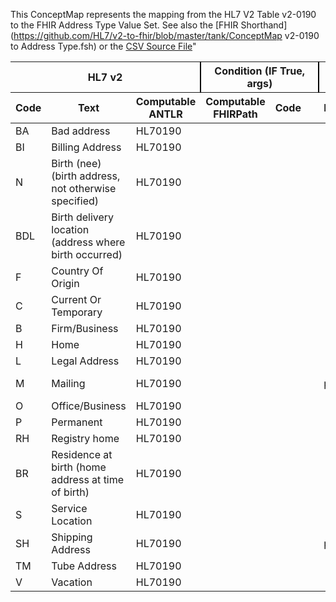This ConceptMap represents the mapping from the HL7 V2 Table v2-0190 to the FHIR Address Type Value Set. See also the [FHIR Shorthand](https://github.com/HL7/v2-to-fhir/blob/master/tank/ConceptMap v2-0190 to Address Type.fsh) or the [CSV Source File](https://github.com/HL7/v2-to-fhir/blob/master/mappings/)"
<table class='grid'><thead>
<tr><th colspan='3' style='border-right: 2px solid black;'>HL7 v2</th><th colspan='3' style='border-right: 2px solid black;'>Condition (IF True, args)</th><th colspan='4'>HL7 FHIR</th><th>Comments</th></tr>
<tr><th>Code</th><th>Text</th><th>Computable ANTLR</th><th>Computable FHIRPath</th><th>Code</th><th>&#xA0;</th><th>Display</th><th>Code System</th><th>&#xA0;</th></tr></thead>
<tbody>
<tr><td>BA</td><td>Bad address</td><td style='border-right: 2px'>HL70190</td><td></td><td></td><td style='border-right: 2px'></td><td></td><td></td><td></td><td></td><td></td></tr>
<tr><td>BI</td><td>Billing Address</td><td style='border-right: 2px'>HL70190</td><td></td><td></td><td style='border-right: 2px'></td><td></td><td></td><td></td><td></td><td></td></tr>
<tr><td>N</td><td>Birth (nee) (birth address, not otherwise specified)</td><td style='border-right: 2px'>HL70190</td><td></td><td></td><td style='border-right: 2px'></td><td></td><td></td><td></td><td></td><td></td></tr>
<tr><td>BDL</td><td>Birth delivery location (address where birth occurred)</td><td style='border-right: 2px'>HL70190</td><td></td><td></td><td style='border-right: 2px'></td><td></td><td></td><td></td><td></td><td></td></tr>
<tr><td>F</td><td>Country Of Origin</td><td style='border-right: 2px'>HL70190</td><td></td><td></td><td style='border-right: 2px'></td><td></td><td></td><td></td><td></td><td></td></tr>
<tr><td>C</td><td>Current Or Temporary</td><td style='border-right: 2px'>HL70190</td><td></td><td></td><td style='border-right: 2px'></td><td></td><td></td><td></td><td></td><td></td></tr>
<tr><td>B</td><td>Firm/Business</td><td style='border-right: 2px'>HL70190</td><td></td><td></td><td style='border-right: 2px'></td><td></td><td></td><td></td><td></td><td></td></tr>
<tr><td>H</td><td>Home</td><td style='border-right: 2px'>HL70190</td><td></td><td></td><td style='border-right: 2px'></td><td></td><td></td><td></td><td></td><td></td></tr>
<tr><td>L</td><td>Legal Address</td><td style='border-right: 2px'>HL70190</td><td></td><td></td><td style='border-right: 2px'></td><td></td><td></td><td></td><td></td><td></td></tr>
<tr><td>M</td><td>Mailing</td><td style='border-right: 2px'>HL70190</td><td></td><td></td><td style='border-right: 2px'></td><td>postal</td><td></td><td>Postal</td><td>http://hl7.org/fhir/address-type</td><td></td></tr>
<tr><td>O</td><td>Office/Business</td><td style='border-right: 2px'>HL70190</td><td></td><td></td><td style='border-right: 2px'></td><td></td><td></td><td></td><td></td><td></td></tr>
<tr><td>P</td><td>Permanent</td><td style='border-right: 2px'>HL70190</td><td></td><td></td><td style='border-right: 2px'></td><td></td><td></td><td></td><td></td><td></td></tr>
<tr><td>RH</td><td>Registry home</td><td style='border-right: 2px'>HL70190</td><td></td><td></td><td style='border-right: 2px'></td><td></td><td></td><td></td><td></td><td></td></tr>
<tr><td>BR</td><td>Residence at birth (home address at time of birth)</td><td style='border-right: 2px'>HL70190</td><td></td><td></td><td style='border-right: 2px'></td><td></td><td></td><td></td><td></td><td></td></tr>
<tr><td>S</td><td>Service Location</td><td style='border-right: 2px'>HL70190</td><td></td><td></td><td style='border-right: 2px'></td><td></td><td></td><td></td><td></td><td></td></tr>
<tr><td>SH</td><td>Shipping Address</td><td style='border-right: 2px'>HL70190</td><td></td><td></td><td style='border-right: 2px'></td><td>postal</td><td></td><td>Postal</td><td>http://hl7.org/fhir/address-type</td><td></td></tr>
<tr><td>TM</td><td>Tube Address</td><td style='border-right: 2px'>HL70190</td><td></td><td></td><td style='border-right: 2px'></td><td></td><td></td><td></td><td></td><td></td></tr>
<tr><td>V</td><td>Vacation</td><td style='border-right: 2px'>HL70190</td><td></td><td></td><td style='border-right: 2px'></td><td></td><td></td><td></td><td></td><td></td></tr>
</tbody></table>
